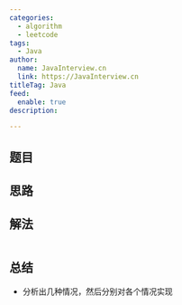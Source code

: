 ```yaml
---
categories:
  - algorithm
  - leetcode
tags:
  - Java
author: 
  name: JavaInterview.cn
  link: https://JavaInterview.cn
titleTag: Java
feed:
  enable: true
description: 

---
```


## 题目

## 思路


## 解法
```java


```

## 总结

- 分析出几种情况，然后分别对各个情况实现 
